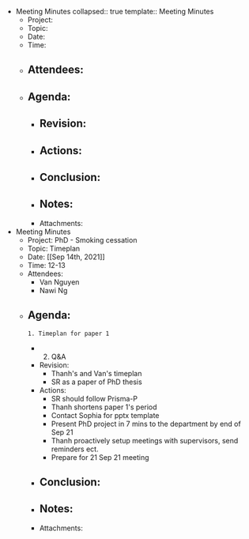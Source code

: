 - Meeting Minutes
  collapsed:: true
  template:: Meeting Minutes
	- Project:
	- Topic:
	- Date:
	- Time:
	- Attendees:
		-
	- Agenda:
		-
		- Revision:
			-
		- Actions:
			-
		- Conclusion:
			-
		- Notes:
			-
		- Attachments:
- Meeting Minutes
	- Project: PhD - Smoking cessation
	- Topic: Timeplan
	- Date: [[Sep 14th, 2021]]
	- Time: 12-13
	- Attendees:
		- Van Nguyen
		- Nawi Ng
	- Agenda:
		-
		  1. Timeplan for paper 1
		-
		  2. Q&A
		- Revision:
			- Thanh's and Van's timeplan
			- SR as a paper of PhD thesis
		- Actions:
			- SR should follow Prisma-P
			- Thanh shortens paper 1's period
			- Contact Sophia for pptx template
			- Present PhD project in 7 mins to the department by end of Sep 21
			- Thanh proactively setup meetings with supervisors, send reminders ect.
			- Prepare for 21 Sep 21 meeting
		- Conclusion:
			-
		- Notes:
			-
		- Attachments: